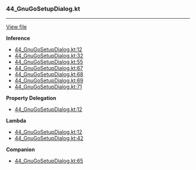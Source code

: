 ### 44_GnuGoSetupDialog.kt
---
[View file](../../recall_analyzed/44_GnuGoSetupDialog.kt)

**Inference**

 - [44_GnuGoSetupDialog.kt:12](../../recall_analyzed/44_GnuGoSetupDialog.kt#L12)
 - [44_GnuGoSetupDialog.kt:32](../../recall_analyzed/44_GnuGoSetupDialog.kt#L32)
 - [44_GnuGoSetupDialog.kt:55](../../recall_analyzed/44_GnuGoSetupDialog.kt#L55)
 - [44_GnuGoSetupDialog.kt:67](../../recall_analyzed/44_GnuGoSetupDialog.kt#L67)
 - [44_GnuGoSetupDialog.kt:68](../../recall_analyzed/44_GnuGoSetupDialog.kt#L68)
 - [44_GnuGoSetupDialog.kt:69](../../recall_analyzed/44_GnuGoSetupDialog.kt#L69)
 - [44_GnuGoSetupDialog.kt:71](../../recall_analyzed/44_GnuGoSetupDialog.kt#L71)

**Property Delegation**

 - [44_GnuGoSetupDialog.kt:12](../../recall_analyzed/44_GnuGoSetupDialog.kt#L12)

**Lambda**

 - [44_GnuGoSetupDialog.kt:12](../../recall_analyzed/44_GnuGoSetupDialog.kt#L12)
 - [44_GnuGoSetupDialog.kt:42](../../recall_analyzed/44_GnuGoSetupDialog.kt#L42)

**Companion**

 - [44_GnuGoSetupDialog.kt:65](../../recall_analyzed/44_GnuGoSetupDialog.kt#L65)
